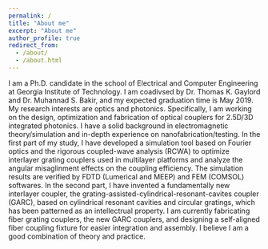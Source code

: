 ```yaml
---
permalink: /
title: "About me"
excerpt: "About me"
author_profile: true
redirect_from: 
  - /about/
  - /about.html
---
```


I am a Ph.D. candidate in the school of Electrical and Computer Engineering at Georgia Institute of Technology. I am coadivsed by Dr. Thomas K. Gaylord and Dr. Muhannad S. Bakir, and my expected graduation time is May 2019. My research interests are optics and photonics. Specifically, I am working on the design, optimization and fabrication of optical couplers for 2.5D/3D integrated photonics. I have a solid background in electromagnetic theory/simulation and in-depth experience on nanofabrication/testing. In the first part of my study, I have developed a simulation tool based on Fourier optics and the rigorous coupled-wave analysis (RCWA) to optimize interlayer grating couplers used in multilayer platforms and analyze the angular misaglinment effects on the coupling efficiency. The simulation results are verified by FDTD (Lumerical and MEEP) and FEM (COMSOL) softwares. In the second part, I have invented a fundamentally new interlayer coupler, the grating-assisted-cylindrical-resonant-cavites coupler (GARC), based on cylindrical resonant cavities and circular gratings, which has been patterned as an intellectrual property. I am currently fabricating fiber grating couplers, the new GARC couplers, and designing a self-aligned fiber coupling fixture for easier integration and assembly. I believe I am a good combination of theory and practice. 
